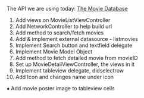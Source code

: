 The API we are using today: [The Movie Database](https://www.themoviedb.org/documentation/api)

1. Add views on MovieListViewController 
2. Add NetworkController to help build url
3. Add method to search/fetch movies
4. Add & implement external datasource - listmovies
5. Implement Search button and textfield delegate
6. Implement Movie Model Object
7. Add method to fetch detailed movie from movieID
8. Set up MovieDetailViewController, the views in it
9. Implement tableview delegate, didselectrow
10. Add Icon and changes name under icon

♦︎ Add movie poster image to tableview cells
